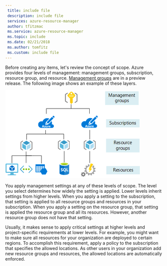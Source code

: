 ```yaml
---
 title: include file
 description: include file
 services: azure-resource-manager
 author: tfitzmac
 ms.service: azure-resource-manager
 ms.topic: include
 ms.date: 02/21/2018
 ms.author: tomfitz
 ms.custom: include file
---
```


Before creating any items, let's review the concept of scope. Azure provides four levels of management: management groups, subscription, resource group, and resource. [Management groups](../articles/billing/billing-enterprise-mgmt-group-overview.md) are in a preview release. The following image shows an example of these layers.

![Scope](./media/resource-manager-governance-scope/scope-levels.png)

You apply management settings at any of these levels of scope. The level you select determines how widely the setting is applied. Lower levels inherit settings from higher levels. When you apply a setting to the subscription, that setting is applied to all resource groups and resources in your subscription. When you apply a setting on the resource group, that setting is applied the resource group and all its resources. However, another resource group does not have that setting.

Usually, it makes sense to apply critical settings at higher levels and project-specific requirements at lower levels. For example, you might want to make sure all resources for your organization are deployed to certain regions. To accomplish this requirement, apply a policy to the subscription that specifies the allowed locations. As other users in your organization add new resource groups and resources, the allowed locations are automatically enforced. 
